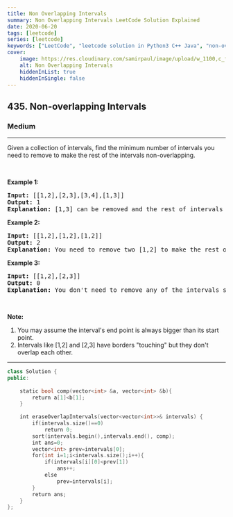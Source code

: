 ```yaml
---
title: Non Overlapping Intervals
summary: Non Overlapping Intervals LeetCode Solution Explained
date: 2020-06-20
tags: [leetcode]
series: [leetcode]
keywords: ["LeetCode", "leetcode solution in Python3 C++ Java", "non-overlapping-intervals LeetCode Solution Explained"]
cover:
    image: https://res.cloudinary.com/samirpaul/image/upload/w_1100,c_fit,co_rgb:FFFFFF,l_text:Arial_75_bold:Non Overlapping Intervals - Solution Explained/problem-solving.webp
    alt: Non Overlapping Intervals
    hiddenInList: true
    hiddenInSingle: false
---
```



<h2>435. Non-overlapping Intervals</h2><h3>Medium</h3><hr><div><p>Given a collection of intervals, find the minimum number of intervals you need to remove to make the rest of the intervals non-overlapping.</p>

<ol>
</ol>

<p>&nbsp;</p>

<p><b>Example 1:</b></p>

<pre><b>Input:</b> [[1,2],[2,3],[3,4],[1,3]]
<b>Output:</b> 1
<b>Explanation:</b> [1,3] can be removed and the rest of intervals are non-overlapping.
</pre>

<p><b>Example 2:</b></p>

<pre><b>Input:</b> [[1,2],[1,2],[1,2]]
<b>Output:</b> 2
<b>Explanation:</b> You need to remove two [1,2] to make the rest of intervals non-overlapping.
</pre>

<p><b>Example 3:</b></p>

<pre><b>Input:</b> [[1,2],[2,3]]
<b>Output:</b> 0
<b>Explanation:</b> You don't need to remove any of the intervals since they're already non-overlapping.
</pre>

<p>&nbsp;</p>

<p><b>Note:</b></p>

<ol>
	<li>You may assume the interval's end point is always bigger than its start point.</li>
	<li>Intervals like [1,2] and [2,3] have borders "touching" but they don't overlap each other.</li>
</ol>
</div>

---




```cpp
class Solution {
public:
  
    static bool comp(vector<int> &a, vector<int> &b){
        return a[1]<b[1];
    }
    
    int eraseOverlapIntervals(vector<vector<int>>& intervals) {
        if(intervals.size()==0)
            return 0;
        sort(intervals.begin(),intervals.end(), comp);
        int ans=0;
        vector<int> prev=intervals[0];
        for(int i=1;i<intervals.size();i++){
            if(intervals[i][0]<prev[1])
                ans++;
            else
                prev=intervals[i];
        }
        return ans;
    }
};

```

